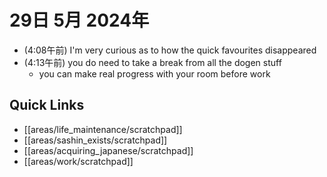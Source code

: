 # 29日 5月 2024年
- (4:08午前) I'm very curious as to how the quick favourites disappeared
- (4:13午前) you do need to take a break from all the dogen stuff
  - you can make real progress with your room before work

 



## Quick Links
- [[areas/life_maintenance/scratchpad]]
- [[areas/sashin_exists/scratchpad]]
- [[areas/acquiring_japanese/scratchpad]]
- [[areas/work/scratchpad]]
